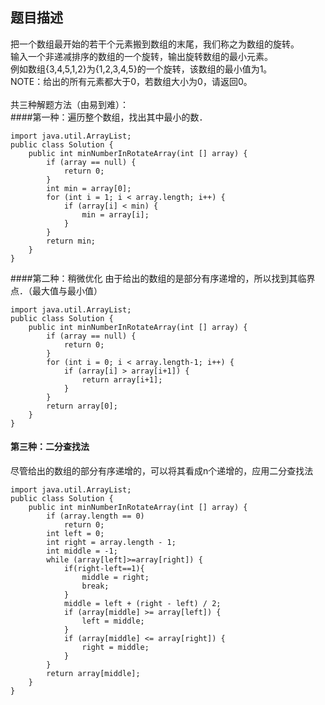 ## 题目描述
把一个数组最开始的若干个元素搬到数组的末尾，我们称之为数组的旋转。<br />
输入一个非递减排序的数组的一个旋转，输出旋转数组的最小元素。<br />
例如数组{3,4,5,1,2}为{1,2,3,4,5}的一个旋转，该数组的最小值为1。<br />
NOTE：给出的所有元素都大于0，若数组大小为0，请返回0。<br/>
<br />
共三种解题方法（由易到难）： <br />
####第一种：遍历整个数组，找出其中最小的数．

```
import java.util.ArrayList;
public class Solution {
    public int minNumberInRotateArray(int [] array) {
    	if (array == null) {
            return 0;
        }
        int min = array[0];
        for (int i = 1; i < array.length; i++) {
            if (array[i] < min) {
                min = array[i];
            } 
        }
        return min;
    }
}
```

####第二种：稍微优化
由于给出的数组的是部分有序递增的，所以找到其临界点．（最大值与最小值）
```
import java.util.ArrayList;
public class Solution {
    public int minNumberInRotateArray(int [] array) {
    	if (array == null) {
            return 0;
        }
        for (int i = 0; i < array.length-1; i++) {
            if (array[i] > array[i+1]) {
                return array[i+1];
            } 
        }
        return array[0];
    }
}

```
#### 第三种：二分查找法
尽管给出的数组的部分有序递增的，可以将其看成n个递增的，应用二分查找法

```
import java.util.ArrayList;
public class Solution {
    public int minNumberInRotateArray(int [] array) {
    	if (array.length == 0)
            return 0;
        int left = 0;
        int right = array.length - 1;
        int middle = -1;
        while (array[left]>=array[right]) {
            if(right-left==1){
                middle = right;
                break;
            }
            middle = left + (right - left) / 2;
            if (array[middle] >= array[left]) {
                left = middle;
            }
            if (array[middle] <= array[right]) {
                right = middle;
            }
        }
        return array[middle];
    }
}
```
